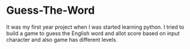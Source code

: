 # Guess-The-Word
It was my first year project when I was started learning python. I tried to build a game to guess the English word and allot score based on input character and also game has different levels. 
